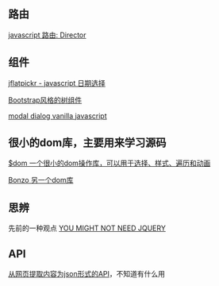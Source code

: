 
路由
----
[javascript 路由: Director](https://github.com/flatiron/director)


组件
----
[jflatpickr - javascript 日期选择](https://github.com/chmln/flatpickr)

[Bootstrap风格的树组件](https://github.com/jonmiles/bootstrap-treeview)

[modal dialog vanilla javascript](https://robinparisi.github.io/tingle/)


很小的dom库，主要用来学习源码
----
[$dom 一个很小的dom操作库，可以用于选择、样式、遍历和动画](https://github.com/julienw/dollardom)

[Bonzo 另一个dom库](https://github.com/ded/bonzo)


思辨
----
先前的一种观点 [YOU MIGHT NOT NEED JQUERY](http://youmightnotneedjquery.com/)


API
----
[从网页提取内容为json形式的API](https://www.page.rest/)，不知道有什么用

